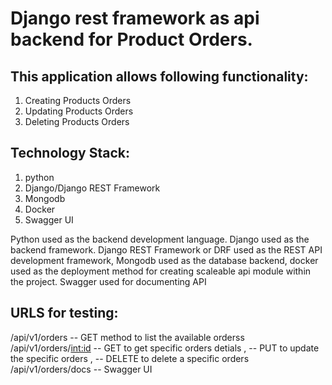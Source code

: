 # Django rest framework as api backend for Product Orders.

## This application allows following functionality:

01. Creating Products Orders
02. Updating Products Orders
03. Deleting Products Orders


## Technology Stack:
01. python
02. Django/Django REST Framework
03. Mongodb
04. Docker
05. Swagger UI

Python used as the backend development language. Django used as the backend framework. Django REST Framework or DRF used as the REST API development framework, 
Mongodb used as the database backend, docker used as the deployment method for creating scaleable api module within the project.
Swagger used for documenting API


## URLS for testing:
/api/v1/orders  -- GET method to list the available orderss
/api/v1/orders/<int:id>  -- GET to get specific orders detials , -- PUT to update the specific orders , -- DELETE to delete a specific orders
/api/v1/orders/docs -- Swagger UI 